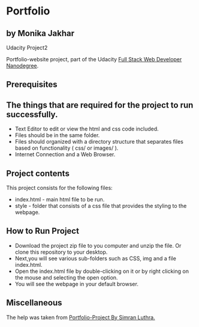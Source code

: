 # Portfolio
## by Monika Jakhar
 Udacity Project2

Portfolio-website project, part of the Udacity [Full Stack Web Developer
Nanodegree](https://www.udacity.com/course/full-stack-web-developer-nanodegree--nd004).

## Prerequisites
## The things that are required for the project to run successfully.
- Text Editor to edit or view the html and css code included.
- Files should be in the same folder.
- Files should organized with a directory structure that separates files based on functionality ( css/ or images/ ).
- Internet Connection and a Web Browser.

## Project contents

This project consists for the following files:

* index.html - main html file to be run.
* style - folder that consists of a css file that provides the styling to the webpage.

## How to Run Project

- Download the project zip file to you computer and unzip the file. Or clone this repository to your desktop.
- Next,you will see various sub-folders such as CSS, img and a file index.html.
- Open the index.html file by double-clicking on it or by right clicking on the mouse and selecting the open option.
- You will see the webpage in your default browser.

## Miscellaneous

The help was taken from [Portfolio-Project By Simran Luthra.](https://github.com/simranluthra/portfolio)
